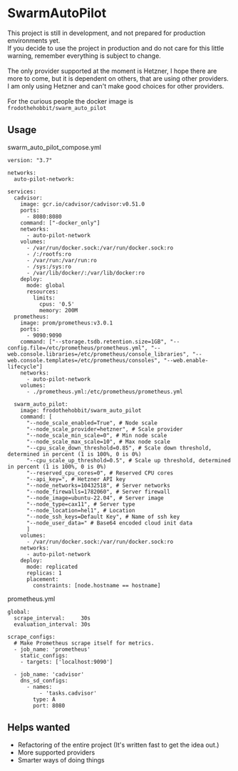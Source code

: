 # SwarmAutoPilot

This project is still in development, and not prepared for production environments yet. \
If you decide to use the project in production and do not care for this little warning, remember everything is subject to change. \
\
The only provider supported at the moment is Hetzner, I hope there are more to come, but it is dependent on others, that are using other providers. I am only using Hetzner and can't make good choices for other providers. \
\
For the curious people the docker image is ```frodothehobbit/swarm_auto_pilot```

## Usage
swarm_auto_pilot_compose.yml
```
version: "3.7"

networks:
  auto-pilot-network:

services:
  cadvisor:
    image: gcr.io/cadvisor/cadvisor:v0.51.0
    ports:
      - 8080:8080
    command: ["-docker_only"]
    networks:
      - auto-pilot-network
    volumes:
      - /var/run/docker.sock:/var/run/docker.sock:ro
      - /:/rootfs:ro
      - /var/run:/var/run:ro
      - /sys:/sys:ro
      - /var/lib/docker/:/var/lib/docker:ro
    deploy:
      mode: global
      resources:
        limits:
          cpus: '0.5'
          memory: 200M
  prometheus:
    image: prom/prometheus:v3.0.1
    ports:
      - 9090:9090
    command: ["--storage.tsdb.retention.size=1GB", "--config.file=/etc/prometheus/prometheus.yml", "--web.console.libraries=/etc/prometheus/console_libraries", "--web.console.templates=/etc/prometheus/consoles", "--web.enable-lifecycle"]
    networks:
      - auto-pilot-network
    volumes:
      - ./prometheus.yml:/etc/prometheus/prometheus.yml

  swarm_auto_pilot:
    image: frodothehobbit/swarm_auto_pilot
    command: [
      "--node_scale_enabled=True", # Node scale
      "--node_scale_provider=hetzner", # Scale provider
      "--node_scale_min_scale=0", # Min node scale
      "--node_scale_max_scale=10", # Max node scale
      "--cpu_scale_down_threshold=0.85", # Scale down threshold, determined in percent (1 is 100%, 0 is 0%)
      "--cpu_scale_up_threshold=0.5", # Scale up threshold, determined in percent (1 is 100%, 0 is 0%)
      "--reserved_cpu_cores=0", # Reserved CPU cores
      "--api_key=", # Hetzner API key
      "--node_networks=10432518", # Server networks
      "--node_firewalls=1782060", # Server firewall
      "--node_image=ubuntu-22.04", # Server image
      "--node_type=cax11", # Server type
      "--node_location=hel1", # Location
      "--node_ssh_keys=Default Key", # Name of ssh key
      "--node_user_data=" # Base64 encoded cloud init data
      ]
    volumes:
      - /var/run/docker.sock:/var/run/docker.sock:ro
    networks:
      - auto-pilot-network
    deploy:
      mode: replicated
      replicas: 1
      placement:
        constraints: [node.hostname == hostname]
```

prometheus.yml
```
global:
  scrape_interval:     30s
  evaluation_interval: 30s

scrape_configs:
  # Make Prometheus scrape itself for metrics.
  - job_name: 'prometheus'
    static_configs:
    - targets: ['localhost:9090']

  - job_name: 'cadvisor'
    dns_sd_configs:
      - names:
          - 'tasks.cadvisor'
        type: A
        port: 8080
```

## Helps wanted
* Refactoring of the entire project (It's written fast to get the idea out.)
* More supported providers
* Smarter ways of doing things
